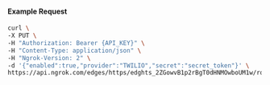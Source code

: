 <!-- Code generated for API Clients. DO NOT EDIT. -->

#### Example Request

```bash
curl \
-X PUT \
-H "Authorization: Bearer {API_KEY}" \
-H "Content-Type: application/json" \
-H "Ngrok-Version: 2" \
-d '{"enabled":true,"provider":"TWILIO","secret":"secret_token"}' \
https://api.ngrok.com/edges/https/edghts_2ZGowvB1p2rBgT0dHNMOwboUM1w/routes/edghtsrt_2ZGowx4Hc2HKOlyWL2Kii622y0q/webhook_verification
```
